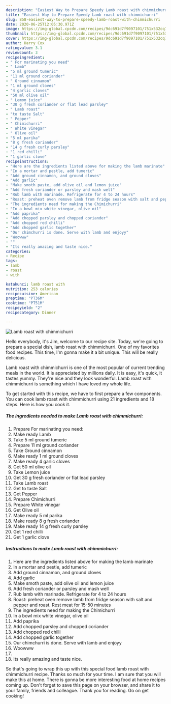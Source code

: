 ```yaml
---
description: "Easiest Way to Prepare Speedy Lamb roast with chimmichurri"
title: "Easiest Way to Prepare Speedy Lamb roast with chimmichurri"
slug: 858-easiest-way-to-prepare-speedy-lamb-roast-with-chimmichurri
date: 2020-06-25T12:05:30.971Z
image: https://img-global.cpcdn.com/recipes/9dc691d7f9097101/751x532cq70/lamb-roast-with-chimmichurri-recipe-main-photo.jpg
thumbnail: https://img-global.cpcdn.com/recipes/9dc691d7f9097101/751x532cq70/lamb-roast-with-chimmichurri-recipe-main-photo.jpg
cover: https://img-global.cpcdn.com/recipes/9dc691d7f9097101/751x532cq70/lamb-roast-with-chimmichurri-recipe-main-photo.jpg
author: Harry Cox
ratingvalue: 3.1
reviewcount: 3
recipeingredient:
- " For marinating you need"
- " Lamb"
- "5 ml ground tumeric"
- "11 ml ground coriander"
- " Ground cinnamon"
- "1 ml ground cloves"
- "4 garlic cloves"
- "50 ml olive oil"
- " Lemon juice"
- "30 g fresh coriander or flat lead parsley"
- " Lamb roast"
- "to taste Salt"
- " Pepper"
- " Chimichurri"
- " White vinegar"
- " Olive oil"
- "5 ml parika"
- "8 g fresh coriander"
- "14 g fresh curly parsley"
- "1 red chilli"
- "1 garlic clove"
recipeinstructions:
- "Here are the ingredients listed above for making the lamb marinate"
- "In a mortar and pestle, add tumeric"
- "Add ground cinnamon, and ground cloves"
- "Add garlic"
- "Make smoth paste, add olive oil and lemon juice"
- "Add fresh coriander or parsley and mash well"
- "Rub lamb with marinade. Refrigerate for 4 to 24 hours"
- "Roast: preheat oven remove lamb from fridge season with salt and pepper and roast. Rest meat for 15-50 minutes"
- "The ingredients need for making the Chimichurri"
- "In a bowl mix white vinegar, olive oil"
- "Add paprika"
- "Add chopped parsley and chopped coriander"
- "Add chopped red chilli"
- "Add chopped garlic together"
- "Our chimchurri is done. Serve with lamb and enjoyy"
- "Woowww"
- ""
- "Its really amazing and taste nice."
categories:
- Recipe
tags:
- lamb
- roast
- with

katakunci: lamb roast with 
nutrition: 253 calories
recipecuisine: American
preptime: "PT36M"
cooktime: "PT51M"
recipeyield: "2"
recipecategory: Dinner

---
```



![Lamb roast with chimmichurri](https://img-global.cpcdn.com/recipes/9dc691d7f9097101/751x532cq70/lamb-roast-with-chimmichurri-recipe-main-photo.jpg)

Hello everybody, it's Jim, welcome to our recipe site. Today, we're going to prepare a special dish, lamb roast with chimmichurri. One of my favorites food recipes. This time, I'm gonna make it a bit unique. This will be really delicious.

Lamb roast with chimmichurri is one of the most popular of current trending meals in the world. It is appreciated by millions daily. It is easy, it's quick, it tastes yummy. They're nice and they look wonderful. Lamb roast with chimmichurri is something which I have loved my whole life.




To get started with this recipe, we have to first prepare a few components. You can cook lamb roast with chimmichurri using 21 ingredients and 18 steps. Here is how you cook it.

<!--inarticleads1-->

##### The ingredients needed to make Lamb roast with chimmichurri:

1. Prepare  For marinating you need:
1. Make ready  Lamb
1. Take 5 ml ground tumeric
1. Prepare 11 ml ground coriander
1. Take  Ground cinnamon
1. Make ready 1 ml ground cloves
1. Make ready 4 garlic cloves
1. Get 50 ml olive oil
1. Take  Lemon juice
1. Get 30 g fresh coriander or flat lead parsley
1. Take  Lamb roast
1. Get to taste Salt
1. Get  Pepper
1. Prepare  Chimichurri
1. Prepare  White vinegar
1. Get  Olive oil
1. Make ready 5 ml parika
1. Make ready 8 g fresh coriander
1. Make ready 14 g fresh curly parsley
1. Get 1 red chilli
1. Get 1 garlic clove




<!--inarticleads2-->

##### Instructions to make Lamb roast with chimmichurri:

1. Here are the ingredients listed above for making the lamb marinate
1. In a mortar and pestle, add tumeric
1. Add ground cinnamon, and ground cloves
1. Add garlic
1. Make smoth paste, add olive oil and lemon juice
1. Add fresh coriander or parsley and mash well
1. Rub lamb with marinade. Refrigerate for 4 to 24 hours
1. Roast: preheat oven remove lamb from fridge season with salt and pepper and roast. Rest meat for 15-50 minutes
1. The ingredients need for making the Chimichurri
1. In a bowl mix white vinegar, olive oil
1. Add paprika
1. Add chopped parsley and chopped coriander
1. Add chopped red chilli
1. Add chopped garlic together
1. Our chimchurri is done. Serve with lamb and enjoyy
1. Woowww
1. 
1. Its really amazing and taste nice.




So that's going to wrap this up with this special food lamb roast with chimmichurri recipe. Thanks so much for your time. I am sure that you will make this at home. There is gonna be more interesting food at home recipes coming up. Don't forget to save this page on your browser, and share it to your family, friends and colleague. Thank you for reading. Go on get cooking!
